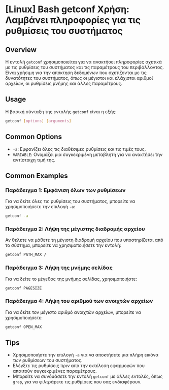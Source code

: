 # [Linux] Bash getconf Χρήση: Λαμβάνει πληροφορίες για τις ρυθμίσεις του συστήματος

## Overview
Η εντολή `getconf` χρησιμοποιείται για να ανακτήσει πληροφορίες σχετικά με τις ρυθμίσεις του συστήματος και τις παραμέτρους του περιβάλλοντος. Είναι χρήσιμη για την απόκτηση δεδομένων που σχετίζονται με τις δυνατότητες του συστήματος, όπως οι μέγιστοι και ελάχιστοι αριθμοί αρχείων, οι ρυθμίσεις μνήμης και άλλες παραμέτρους.

## Usage
Η βασική σύνταξη της εντολής `getconf` είναι η εξής:

```bash
getconf [options] [arguments]
```

## Common Options
- `-a`: Εμφανίζει όλες τις διαθέσιμες ρυθμίσεις και τις τιμές τους.
- `VARIABLE`: Ονομάζει μια συγκεκριμένη μεταβλητή για να ανακτήσει την αντίστοιχη τιμή της.

## Common Examples
### Παράδειγμα 1: Εμφάνιση όλων των ρυθμίσεων
Για να δείτε όλες τις ρυθμίσεις του συστήματος, μπορείτε να χρησιμοποιήσετε την επιλογή `-a`:

```bash
getconf -a
```

### Παράδειγμα 2: Λήψη της μέγιστης διαδρομής αρχείου
Αν θέλετε να μάθετε τη μέγιστη διαδρομή αρχείου που υποστηρίζεται από το σύστημα, μπορείτε να χρησιμοποιήσετε την εντολή:

```bash
getconf PATH_MAX /
```

### Παράδειγμα 3: Λήψη της μνήμης σελίδας
Για να δείτε το μέγεθος της μνήμης σελίδας, χρησιμοποιήστε:

```bash
getconf PAGESIZE
```

### Παράδειγμα 4: Λήψη του αριθμού των ανοιχτών αρχείων
Για να δείτε τον μέγιστο αριθμό ανοιχτών αρχείων, μπορείτε να χρησιμοποιήσετε:

```bash
getconf OPEN_MAX
```

## Tips
- Χρησιμοποιήστε την επιλογή `-a` για να αποκτήσετε μια πλήρη εικόνα των ρυθμίσεων του συστήματος.
- Ελέγξτε τις ρυθμίσεις πριν από την εκτέλεση εφαρμογών που απαιτούν συγκεκριμένες παραμέτρους.
- Μπορείτε να συνδυάσετε την εντολή `getconf` με άλλες εντολές, όπως `grep`, για να φιλτράρετε τις ρυθμίσεις που σας ενδιαφέρουν.